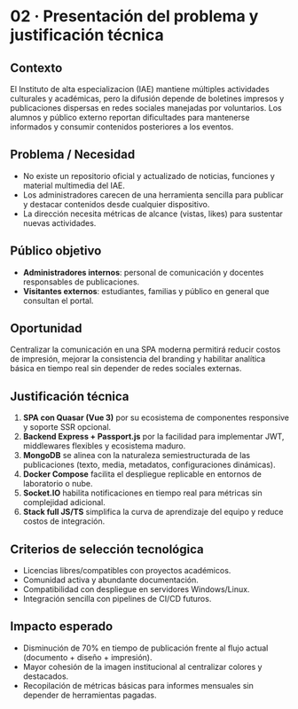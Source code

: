 ﻿# 02 · Presentación del problema y justificación técnica

## Contexto
El Instituto de alta especializacion  (IAE) mantiene múltiples actividades culturales y académicas, pero la difusión depende de boletines impresos y publicaciones dispersas en redes sociales manejadas por voluntarios. Los alumnos y público externo reportan dificultades para mantenerse informados y consumir contenidos posteriores a los eventos.

## Problema / Necesidad
- No existe un repositorio oficial y actualizado de noticias, funciones y material multimedia del IAE.
- Los administradores carecen de una herramienta sencilla para publicar y destacar contenidos desde cualquier dispositivo.
- La dirección necesita métricas de alcance (vistas, likes) para sustentar nuevas actividades.

## Público objetivo
- **Administradores internos**: personal de comunicación y docentes responsables de publicaciones.
- **Visitantes externos**: estudiantes, familias y público en general que consultan el portal.

## Oportunidad
Centralizar la comunicación en una SPA moderna permitirá reducir costos de impresión, mejorar la consistencia del branding y habilitar analítica básica en tiempo real sin depender de redes sociales externas.

## Justificación técnica
1. **SPA con Quasar (Vue 3)** por su ecosistema de componentes responsive y soporte SSR opcional.
2. **Backend Express + Passport.js** por la facilidad para implementar JWT, middlewares flexibles y ecosistema maduro.
3. **MongoDB** se alinea con la naturaleza semiestructurada de las publicaciones (texto, media, metadatos, configuraciones dinámicas).
4. **Docker Compose** facilita el despliegue replicable en entornos de laboratorio o nube.
5. **Socket.IO** habilita notificaciones en tiempo real para métricas sin complejidad adicional.
6. **Stack full JS/TS** simplifica la curva de aprendizaje del equipo y reduce costos de integración.

## Criterios de selección tecnológica
- Licencias libres/compatibles con proyectos académicos.
- Comunidad activa y abundante documentación.
- Compatibilidad con despliegue en servidores Windows/Linux.
- Integración sencilla con pipelines de CI/CD futuros.

## Impacto esperado
- Disminución de 70% en tiempo de publicación frente al flujo actual (documento + diseño + impresión).
- Mayor cohesión de la imagen institucional al centralizar colores y destacados.
- Recopilación de métricas básicas para informes mensuales sin depender de herramientas pagadas.
